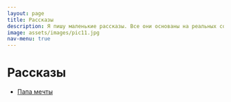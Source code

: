 ```yaml
---
layout: page
title: Рассказы
description: Я пишу маленькие рассказы. Все они основаны на реальных событиях.
image: assets/images/pic11.jpg
nav-menu: true
---
```


# Рассказы

* [Папа мечты](papa-mechty.md)
